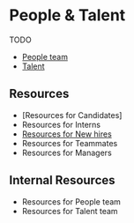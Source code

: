 # People & Talent

TODO

- [People team](people-ops/index.md)
- [Talent](talent/index.md)

## Resources

- [Resources for Candidates]
- Resources for Interns
- [Resources for New hires](resources-for-hires/index.md)
- Resources for Teammates
- Resources for Managers

## Internal Resources

- Resources for People team
- Resources for Talent team
